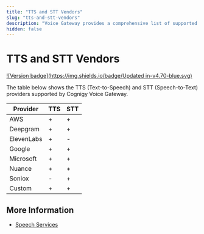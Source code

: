 ```yaml
---
title: "TTS and STT Vendors"
slug: "tts-and-stt-vendors"
description: "Voice Gateway provides a comprehensive list of supported TTS (Text-to-Speech) and STT (Speech-to-Text) providers, including Microsoft, AWS, Google, Nuance, Soniox, and Custom options. Explore the available integration options for an enhanced voice experience."
hidden: false
---
```


# TTS and STT Vendors

[![Version badge](https://img.shields.io/badge/Updated in-v4.70-blue.svg)](../../release-notes/4.70.md)

The table below shows the TTS (Text-to-Speech) and STT (Speech-to-Text) providers supported by Cognigy Voice Gateway.

| Provider   | TTS | STT |
|------------|-----|-----|
| AWS        | +   | +   |
| Deepgram   | +   | +   |
| ElevenLabs | +   | -   |
| Google     | +   | +   |
| Microsoft  | +   | +   |
| Nuance     | +   | +   |
| Soniox     | -   | +   |
| Custom     | +   | +   |

## More Information

- [Speech Services](../webapp/speech-services.md)
